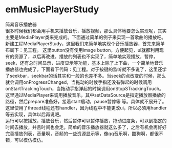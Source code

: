 # emMusicPlayerStudy
简易音乐播放器  
    很多时候我们都会用手机来播放音乐，播放视频，那么具体地要怎么实现呢，其实主要是MediaPlayer类来完成的。下面通过简单的例子来实现一首歌曲的播放吧。新建工程MediaPlayerStudy，这里我们来简单地实现个音乐播放器，首先来简单布局下：见工程。 
    这里button没有使用image button，方便起见，ui就都利用现有的资源了，以后再改进。播放的列表也不实现了，简单地实现播放，暂停，seek，还有总时间显示，进度显示等功能，基本上除了上下曲，一个简单地音乐播放器也完成了。下面看下代码：见工程。对于按键的监听就不多说了，这里还学了seekbar，seekbar的话其实和一般的也差不多。当seek的点改变的时候，那么就会调用onProgressChanged，当拖动的时候手指还没有弹起的时候调用onStartTrackingTouch，当拖动手指弹起的时候调用onStopSTrackingTouch。  
    这里通过MediaPlayer来调用播放音乐，其中setDataSource是指定播放器播放的路径，然后prepare准备好，接着start启动，pause暂停等
等。具体就不展开了。<br/>
    这里使用了thread线程还有handler，因为线程中不能更改ui，所以必须用handler等去实现，具体以后再说吧。<br/>
    运行可以按播放，播放音乐，然后暂停可以暂停播放，拖动进度条，可以到指定的时间去播放，并且时间也会走。简单的音乐播放器就这么多了，之后有机会再好好完善播放列表，音量啊，音频的一些资源显示等，像qq音乐啊，酷狗啊，都很不错，可以模仿模仿。<br/>
